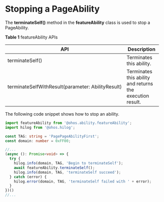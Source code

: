 # Stopping a PageAbility


The **terminateSelf()** method in the **featureAbility** class is used to stop a PageAbility.

**Table 1** featureAbility APIs

| API| Description|
| -------- | -------- |
| terminateSelf() | Terminates this ability.|
| terminateSelfWithResult(parameter:&nbsp;AbilityResult) | Terminates this ability and returns the execution result.|


The following code snippet shows how to stop an ability.

```ts
import featureAbility from '@ohos.ability.featureAbility';
import hilog from '@ohos.hilog';

const TAG: string = 'PagePageAbilityFirst';
const domain: number = 0xFF00;
```
```ts
//...
(async (): Promise<void> => {
  try {
    hilog.info(domain, TAG, 'Begin to terminateSelf');
    await featureAbility.terminateSelf();
    hilog.info(domain, TAG, 'terminateSelf succeed');
  } catch (error) {
    hilog.error(domain, TAG, 'terminateSelf failed with ' + error);
  }
})()
//...
```
